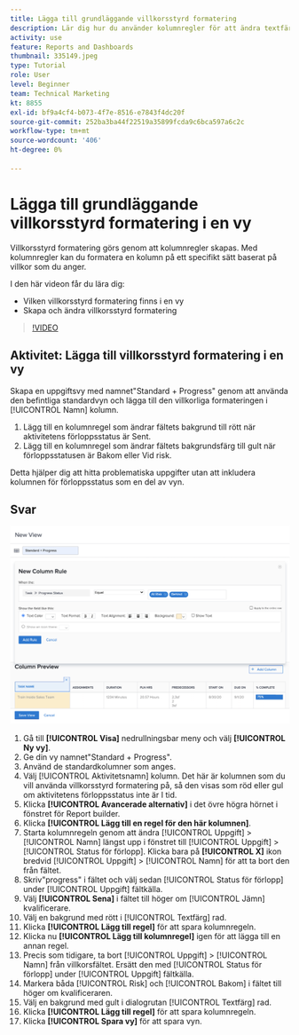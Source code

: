 ```yaml
---
title: Lägga till grundläggande villkorsstyrd formatering
description: Lär dig hur du använder kolumnregler för att ändra textfärg, formatering och bakgrundsfärger i en rapport eller vy, baserat på villkor som du anger.
activity: use
feature: Reports and Dashboards
thumbnail: 335149.jpeg
type: Tutorial
role: User
level: Beginner
team: Technical Marketing
kt: 8855
exl-id: bf9a4cf4-b073-4f7e-8516-e7843f4dc20f
source-git-commit: 252ba3ba44f22519a35899fcda9c6bca597a6c2c
workflow-type: tm+mt
source-wordcount: '406'
ht-degree: 0%

---
```


# Lägga till grundläggande villkorsstyrd formatering i en vy

Villkorsstyrd formatering görs genom att kolumnregler skapas. Med kolumnregler kan du formatera en kolumn på ett specifikt sätt baserat på villkor som du anger.

I den här videon får du lära dig:

* Vilken villkorsstyrd formatering finns i en vy
* Skapa och ändra villkorsstyrd formatering

>[!VIDEO](https://video.tv.adobe.com/v/335149/?quality=12)

## Aktivitet: Lägga till villkorsstyrd formatering i en vy

Skapa en uppgiftsvy med namnet&quot;Standard + Progress&quot; genom att använda den befintliga standardvyn och lägga till den villkorliga formateringen i [!UICONTROL Namn] kolumn.

1. Lägg till en kolumnregel som ändrar fältets bakgrund till rött när aktivitetens förloppsstatus är Sent.
1. Lägg till en kolumnregel som ändrar fältets bakgrundsfärg till gult när förloppsstatusen är Bakom eller Vid risk.

Detta hjälper dig att hitta problematiska uppgifter utan att inkludera kolumnen för förloppsstatus som en del av vyn.

## Svar

![En bild av skärmen för att skapa en ny kolumnregel](assets/conditional-formatting-exercise.png)

1. Gå till **[!UICONTROL Visa]** nedrullningsbar meny och välj **[!UICONTROL Ny vy]**.
1. Ge din vy namnet&quot;Standard + Progress&quot;.
1. Använd de standardkolumner som anges.
1. Välj [!UICONTROL Aktivitetsnamn] kolumn. Det här är kolumnen som du vill använda villkorsstyrd formatering på, så den visas som röd eller gul om aktivitetens förloppsstatus inte är I tid.
1. Klicka **[!UICONTROL Avancerade alternativ]** i det övre högra hörnet i fönstret för Report builder.
1. Klicka **[!UICONTROL Lägg till en regel för den här kolumnen]**.
1. Starta kolumnregeln genom att ändra [!UICONTROL Uppgift] > [!UICONTROL Namn] längst upp i fönstret till [!UICONTROL Uppgift] > [!UICONTROL Status för förlopp]. Klicka bara på **[!UICONTROL X]** ikon bredvid [!UICONTROL Uppgift] > [!UICONTROL Namn] för att ta bort den från fältet.
1. Skriv&quot;progress&quot; i fältet och välj sedan [!UICONTROL Status för förlopp] under [!UICONTROL Uppgift] fältkälla.
1. Välj **[!UICONTROL Sena]** i fältet till höger om [!UICONTROL Jämn] kvalificerare.
1. Välj en bakgrund med rött i [!UICONTROL Textfärg] rad.
1. Klicka **[!UICONTROL Lägg till regel]** för att spara kolumnregeln.
1. Klicka nu **[!UICONTROL Lägg till kolumnregel]** igen för att lägga till en annan regel.
1. Precis som tidigare, ta bort [!UICONTROL Uppgift] > [!UICONTROL Namn] från villkorsfältet. Ersätt den med [!UICONTROL Status för förlopp] under [!UICONTROL Uppgift] fältkälla.
1. Markera båda [!UICONTROL Risk] och [!UICONTROL Bakom] i fältet till höger om kvalificeraren.
1. Välj en bakgrund med gult i dialogrutan [!UICONTROL Textfärg] rad.
1. Klicka **[!UICONTROL Lägg till regel]** för att spara kolumnregeln.
1. Klicka **[!UICONTROL Spara vy]** för att spara vyn.

